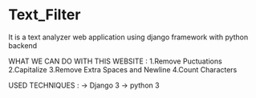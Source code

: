 # Text_Filter
It is a text analyzer web application using django framework with python backend

WHAT WE CAN DO WITH THIS WEBSITE :
1.Remove Puctuations
2.Capitalize
3.Remove Extra Spaces and Newline
4.Count Characters

USED TECHNIQUES :
-> Django 3
-> python 3
